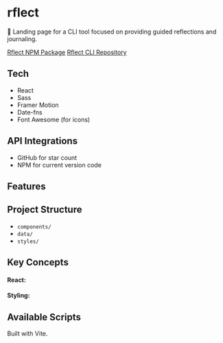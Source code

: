 # rflect

📝 Landing page for a CLI tool focused on providing guided reflections and journaling.

[Rflect NPM Package](https://www.npmjs.com/package/rflect)
[Rflect CLI Repository](https://github.com/aniqatc/rflect-cli)

## Tech

- React
- Sass
- Framer Motion
- Date-fns
- Font Awesome (for icons)

## API Integrations

- GitHub for star count
- NPM for current version code

## Features


## Project Structure

- `components/` 
- `data/`
- `styles/`

## Key Concepts

#### React:

#### Styling:

## Available Scripts

Built with Vite.
